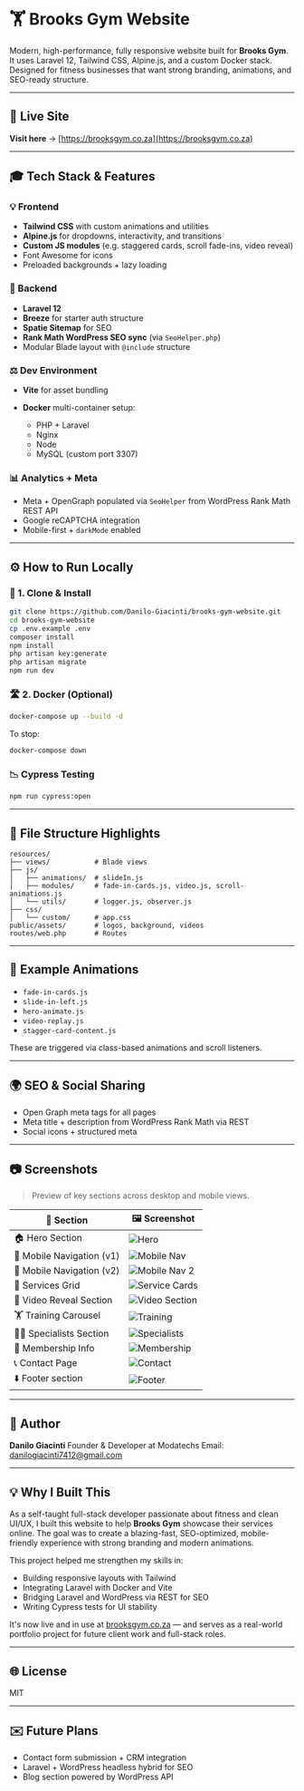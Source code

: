 # 🏋️ Brooks Gym Website

Modern, high-performance, fully responsive website built for **Brooks Gym**. It uses Laravel 12, Tailwind CSS, Alpine.js, and a custom Docker stack. Designed for fitness businesses that want strong branding, animations, and SEO-ready structure.

---

## 🔗 Live Site

**Visit here** → [https://brooksgym.co.za](https://brooksgym.co.za)

---

## 🎓 Tech Stack & Features

### 💡 Frontend

* **Tailwind CSS** with custom animations and utilities
* **Alpine.js** for dropdowns, interactivity, and transitions
* **Custom JS modules** (e.g. staggered cards, scroll fade-ins, video reveal)
* Font Awesome for icons
* Preloaded backgrounds + lazy loading

### 🚀 Backend

* **Laravel 12**
* **Breeze** for starter auth structure
* **Spatie Sitemap** for SEO
* **Rank Math WordPress SEO sync** (via `SeoHelper.php`)
* Modular Blade layout with `@include` structure

### ⚖️ Dev Environment

* **Vite** for asset bundling
* **Docker** multi-container setup:

    * PHP + Laravel
    * Nginx
    * Node
    * MySQL (custom port 3307)

### 📊 Analytics + Meta

* Meta + OpenGraph populated via `SeoHelper` from WordPress Rank Math REST API
* Google reCAPTCHA integration
* Mobile-first + `darkMode` enabled

---

## ⚙️ How to Run Locally

### 🚿 1. Clone & Install

```bash
git clone https://github.com/Danilo-Giacinti/brooks-gym-website.git
cd brooks-gym-website
cp .env.example .env
composer install
npm install
php artisan key:generate
php artisan migrate
npm run dev
```

### 🛣️ 2. Docker (Optional)

```bash
docker-compose up --build -d
```

To stop:

```bash
docker-compose down
```

### 📉 Cypress Testing

```bash
npm run cypress:open
```

---

## 📂 File Structure Highlights

```
resources/
├── views/           # Blade views
├── js/
│   ├── animations/  # slideIn.js
│   ├── modules/     # fade-in-cards.js, video.js, scroll-animations.js
│   └── utils/       # logger.js, observer.js
├── css/
│   └── custom/      # app.css
public/assets/       # logos, background, videos
routes/web.php       # Routes
```

---

## 🚀 Example Animations

* `fade-in-cards.js`
* `slide-in-left.js`
* `hero-animate.js`
* `video-replay.js`
* `stagger-card-content.js`

These are triggered via class-based animations and scroll listeners.

---

## 🌍 SEO & Social Sharing

* Open Graph meta tags for all pages
* Meta title + description from WordPress Rank Math via REST
* Social icons + structured meta

---
## 📷 Screenshots

> Preview of key sections across desktop and mobile views.

| 📍 Section                | 🖼️ Screenshot |
|---------------------------|--------------|
| 🏠 Hero Section           | ![Hero](screenshots/homepage-hero.png) |
| 📱 Mobile Navigation (v1) | ![Mobile Nav](screenshots/mobile-nav.png) |
| 📱 Mobile Navigation (v2) | ![Mobile Nav 2](screenshots/mobile-nav-2.png) |
| 🧱 Services Grid          | ![Service Cards](screenshots/service-cards.png) |
| 🎥 Video Reveal Section   | ![Video Section](screenshots/video-section.png) |
| 🏋️ Training Carousel     | ![Training](screenshots/training.png) |
| 🧑‍🏫 Specialists Section | ![Specialists](screenshots/specialists.png) |
| 💸 Membership Info        | ![Membership](screenshots/membership.png) |
| 📞 Contact Page           | ![Contact](screenshots/contact.png) |
| ⬇️ Footer section         | ![Footer](screenshots/footer.png) |



---

## 👤 Author

**Danilo Giacinti**
Founder & Developer at Modatechs
Email: [danilogiacinti7412@gmail.com](mailto:danilogiacinti7412@gmail.com)

---
## 💡 Why I Built This

As a self-taught full-stack developer passionate about fitness and clean UI/UX, I built this website to help **Brooks Gym** showcase their services online. The goal was to create a blazing-fast, SEO-optimized, mobile-friendly experience with strong branding and modern animations.

This project helped me strengthen my skills in:
- Building responsive layouts with Tailwind
- Integrating Laravel with Docker and Vite
- Bridging Laravel and WordPress via REST for SEO
- Writing Cypress tests for UI stability

It's now live and in use at [brooksgym.co.za](https://brooksgym.co.za) — and serves as a real-world portfolio project for future client work and full-stack roles.

---


## 🌐 License

MIT

---

## ✉️ Future Plans

* Contact form submission + CRM integration
* Laravel + WordPress headless hybrid for SEO
* Blog section powered by WordPress API
